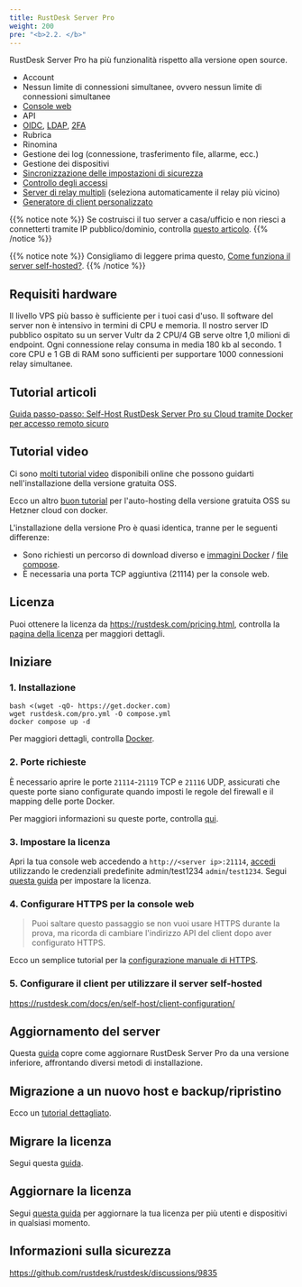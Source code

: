 ```yaml
---
title: RustDesk Server Pro
weight: 200
pre: "<b>2.2. </b>"
---
```


RustDesk Server Pro ha più funzionalità rispetto alla versione open source.

- Account
- Nessun limite di connessioni simultanee, ovvero nessun limite di connessioni simultanee
- [Console web](https://rustdesk.com/docs/en/self-host/rustdesk-server-pro/console/)
- API
- [OIDC](https://rustdesk.com/docs/en/self-host/rustdesk-server-pro/oidc/), [LDAP](https://rustdesk.com/docs/en/self-host/rustdesk-server-pro/ldap/), [2FA](https://rustdesk.com/docs/en/self-host/rustdesk-server-pro/2fa/)
- Rubrica
- Rinomina
- Gestione dei log (connessione, trasferimento file, allarme, ecc.)
- Gestione dei dispositivi
- [Sincronizzazione delle impostazioni di sicurezza](https://rustdesk.com/docs/en/self-host/rustdesk-server-pro/strategy/)
- [Controllo degli accessi](https://rustdesk.com/docs/en/self-host/rustdesk-server-pro/permissions/)
- [Server di relay multipli](https://rustdesk.com/docs/en/self-host/rustdesk-server-pro/relay/) (seleziona automaticamente il relay più vicino)
- [Generatore di client personalizzato](https://rustdesk.com/docs/en/self-host/client-configuration/#1-custom-client-generator-pro-only)

{{% notice note %}}
Se costruisci il tuo server a casa/ufficio e non riesci a connetterti tramite IP pubblico/dominio, controlla [questo articolo](https://rustdesk.com/docs/en/self-host/nat-loopback-issues/).
{{% /notice %}}

{{% notice note %}}
Consigliamo di leggere prima questo, [Come funziona il server self-hosted?](/docs/en/self-host/#how-does-self-hosted-server-work).
{{% /notice %}}

## Requisiti hardware

Il livello VPS più basso è sufficiente per i tuoi casi d'uso. Il software del server non è intensivo in termini di CPU e memoria. Il nostro server ID pubblico ospitato su un server Vultr da 2 CPU/4 GB serve oltre 1,0 milioni di endpoint. Ogni connessione relay consuma in media 180 kb al secondo. 1 core CPU e 1 GB di RAM sono sufficienti per supportare 1000 connessioni relay simultanee.

## Tutorial articoli
[Guida passo-passo: Self-Host RustDesk Server Pro su Cloud tramite Docker per accesso remoto sicuro](https://www.linkedin.com/pulse/step-by-step-guide-self-host-rustdesk-server-pro-cloud-montinaro-fwnmf/)

## Tutorial video

Ci sono [molti tutorial video](https://rustdesk.com/docs/en/self-host/rustdesk-server-oss/install/#video-tutorials) disponibili online che possono guidarti nell'installazione della versione gratuita OSS.

Ecco un altro [buon tutorial](https://www.linkedin.com/pulse/building-your-own-remote-desktop-solution-rustdesk-cloud-montinaro-bv94f/?trackingId=a07rn2fkBW1ctLHaJ0tVcg%3D%3D) per l'auto-hosting della versione gratuita OSS su Hetzner cloud con docker.

L'installazione della versione Pro è quasi identica, tranne per le seguenti differenze:

- Sono richiesti un percorso di download diverso e [immagini Docker](https://rustdesk.com/docs/en/self-host/rustdesk-server-pro/installscript/docker/) / [file compose](https://rustdesk.com/docs/en/self-host/rustdesk-server-pro/installscript/docker/#docker-compose).
- È necessaria una porta TCP aggiuntiva (21114) per la console web.

## Licenza

Puoi ottenere la licenza da https://rustdesk.com/pricing.html, controlla la [pagina della licenza](https://rustdesk.com/docs/en/self-host/rustdesk-server-pro/license/) per maggiori dettagli.

## Iniziare
### 1. Installazione

```
bash <(wget -qO- https://get.docker.com)
wget rustdesk.com/pro.yml -O compose.yml
docker compose up -d
```

Per maggiori dettagli, controlla [Docker](/docs/en/self-host/rustdesk-server-pro/installscript/docker/).

### 2. Porte richieste

È necessario aprire le porte `21114`-`21119` TCP e `21116` UDP, assicurati che queste porte siano configurate quando imposti le regole del firewall e il mapping delle porte Docker.

Per maggiori informazioni su queste porte, controlla [qui](/docs/en/self-host/rustdesk-server-oss/install/#ports).

### 3. Impostare la licenza

Apri la tua console web accedendo a `http://<server ip>:21114`, [accedi](/docs/en/self-host/rustdesk-server-pro/console/#log-in) utilizzando le credenziali predefinite admin/test1234 `admin`/`test1234`. Segui [questa guida](/docs/en/self-host/rustdesk-server-pro/license/#set-license) per impostare la licenza.

### 4. Configurare HTTPS per la console web

> Puoi saltare questo passaggio se non vuoi usare HTTPS durante la prova, ma ricorda di cambiare l'indirizzo API del client dopo aver configurato HTTPS.

Ecco un semplice tutorial per la [configurazione manuale di HTTPS](https://rustdesk.com/docs/en/self-host/rustdesk-server-pro/faq/#set-up-https-for-web-console-manually).

### 5. Configurare il client per utilizzare il server self-hosted

https://rustdesk.com/docs/en/self-host/client-configuration/

## Aggiornamento del server

Questa [guida](https://rustdesk.com/docs/en/self-host/rustdesk-server-pro/faq/#there-is-a-new-version-of-rustdesk-server-pro-out-how-can-i-upgrade) copre come aggiornare RustDesk Server Pro da una versione inferiore, affrontando diversi metodi di installazione.

## Migrazione a un nuovo host e backup/ripristino

Ecco un [tutorial dettagliato](https://github.com/rustdesk/rustdesk-server-pro/discussions/184).

## Migrare la licenza

Segui questa [guida](https://rustdesk.com/docs/en/self-host/rustdesk-server-pro/license/#invoices-license-retrieval-and-migration).

## Aggiornare la licenza

Segui [questa guida](/docs/en/self-host/rustdesk-server-pro/license/#renewupgrade-license) per aggiornare la tua licenza per più utenti e dispositivi in qualsiasi momento.

## Informazioni sulla sicurezza

https://github.com/rustdesk/rustdesk/discussions/9835
